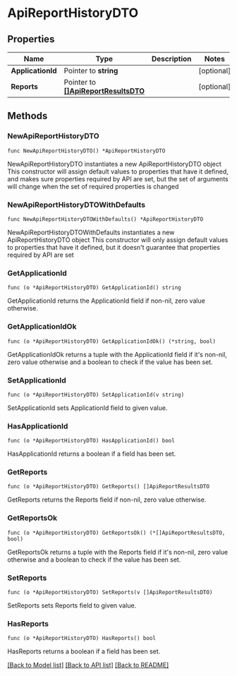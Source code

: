 # ApiReportHistoryDTO

## Properties

Name | Type | Description | Notes
------------ | ------------- | ------------- | -------------
**ApplicationId** | Pointer to **string** |  | [optional] 
**Reports** | Pointer to [**[]ApiReportResultsDTO**](ApiReportResultsDTO.md) |  | [optional] 

## Methods

### NewApiReportHistoryDTO

`func NewApiReportHistoryDTO() *ApiReportHistoryDTO`

NewApiReportHistoryDTO instantiates a new ApiReportHistoryDTO object
This constructor will assign default values to properties that have it defined,
and makes sure properties required by API are set, but the set of arguments
will change when the set of required properties is changed

### NewApiReportHistoryDTOWithDefaults

`func NewApiReportHistoryDTOWithDefaults() *ApiReportHistoryDTO`

NewApiReportHistoryDTOWithDefaults instantiates a new ApiReportHistoryDTO object
This constructor will only assign default values to properties that have it defined,
but it doesn't guarantee that properties required by API are set

### GetApplicationId

`func (o *ApiReportHistoryDTO) GetApplicationId() string`

GetApplicationId returns the ApplicationId field if non-nil, zero value otherwise.

### GetApplicationIdOk

`func (o *ApiReportHistoryDTO) GetApplicationIdOk() (*string, bool)`

GetApplicationIdOk returns a tuple with the ApplicationId field if it's non-nil, zero value otherwise
and a boolean to check if the value has been set.

### SetApplicationId

`func (o *ApiReportHistoryDTO) SetApplicationId(v string)`

SetApplicationId sets ApplicationId field to given value.

### HasApplicationId

`func (o *ApiReportHistoryDTO) HasApplicationId() bool`

HasApplicationId returns a boolean if a field has been set.

### GetReports

`func (o *ApiReportHistoryDTO) GetReports() []ApiReportResultsDTO`

GetReports returns the Reports field if non-nil, zero value otherwise.

### GetReportsOk

`func (o *ApiReportHistoryDTO) GetReportsOk() (*[]ApiReportResultsDTO, bool)`

GetReportsOk returns a tuple with the Reports field if it's non-nil, zero value otherwise
and a boolean to check if the value has been set.

### SetReports

`func (o *ApiReportHistoryDTO) SetReports(v []ApiReportResultsDTO)`

SetReports sets Reports field to given value.

### HasReports

`func (o *ApiReportHistoryDTO) HasReports() bool`

HasReports returns a boolean if a field has been set.


[[Back to Model list]](../README.md#documentation-for-models) [[Back to API list]](../README.md#documentation-for-api-endpoints) [[Back to README]](../README.md)


